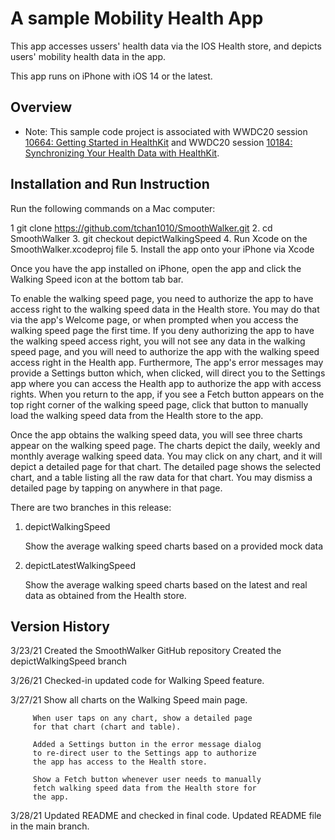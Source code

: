 # A sample Mobility Health App

This app accesses ussers' health data via the IOS Health store, and depicts users' mobility health data in the app. 

This app runs on iPhone with iOS 14 or the latest.

## Overview

- Note: This sample code project is associated with WWDC20 session [10664: Getting Started in HealthKit](https://developer.apple.com/wwdc20/10664/) and WWDC20 session [10184: Synchronizing Your Health Data with HealthKit](https://developer.apple.com/wwdc20/10184/).


## Installation and Run Instruction 

Run the following commands on a Mac computer:

1  git clone https://github.com/tchan1010/SmoothWalker.git
2. cd SmoothWalker
3. git checkout depictWalkingSpeed
4. Run Xcode on the SmoothWalker.xcodeproj file
5. Install the app onto your iPhone via Xcode

Once you have the app installed on iPhone, open the app and click the Walking Speed icon at the bottom tab bar.

To enable the walking speed page, you need to authorize the app to have access right to the walking speed data in the Health store. You may do that via the app's Welcome page, or when prompted when you access the walking speed page the first time. If you deny authorizing the app to have the walking speed access right, you will not see any data in the walking speed page, and you will need to authorize the app with the walking speed access right in the Health app. Furthermore, The app's error messages may provide a Settings button which, when clicked, will direct you to the Settings app where you can access the Health app to authorize the app with access rights. When you return to the app, if you see a Fetch button appears on the top right corner of the walking speed page, click that button to manually load the walking speed data from the Health store to the app.

Once the app obtains the walking speed data, you will see three charts appear on the walking speed page. The charts depict the daily, weekly and monthly average walking speed data. You may click on any chart, and it will depict a detailed page for that chart. The detailed page shows the selected chart, and a table listing all the raw data for that chart. You may dismiss a detailed page by tapping on anywhere in that page.

There are two branches in this release:

1. depictWalkingSpeed 

    Show the average walking speed charts based on a provided mock data

2. depictLatestWalkingSpeed

    Show the average walking speed charts based on the latest and real data as obtained from the Health store.



## Version History

3/23/21  Created the SmoothWalker GitHub repository
         Created the depictWalkingSpeed branch

3/26/21  Checked-in updated code for Walking Speed feature.

3/27/21  Show all charts on the Walking Speed main page.

         When user taps on any chart, show a detailed page 
         for that chart (chart and table).

         Added a Settings button in the error message dialog
         to re-direct user to the Settings app to authorize
         the app has access to the Health store.

         Show a Fetch button whenever user needs to manually 
         fetch walking speed data from the Health store for 
         the app.

3/28/21  Updated README and checked in final code.
         Updated README file in the main branch.

